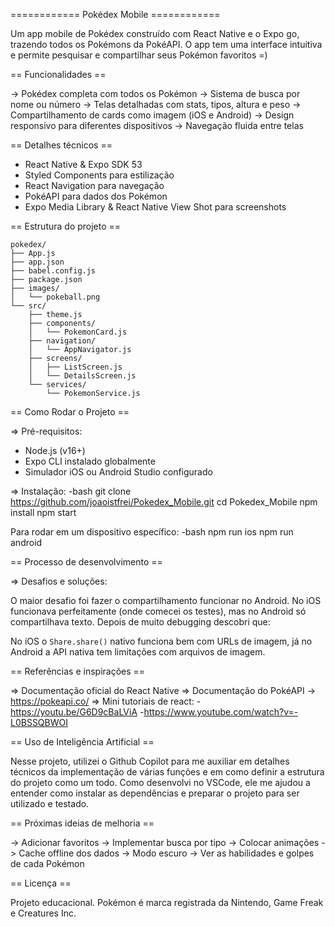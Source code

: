 ============ Pokédex Mobile ============

Um app mobile de Pokédex construído com React Native e o Expo go, trazendo todos os Pokémons da PokéAPI. O app tem uma interface intuitiva e permite pesquisar e compartilhar seus Pokémon favoritos =)


== Funcionalidades ==

-> Pokédex completa com todos os Pokémon
-> Sistema de busca por nome ou número
-> Telas detalhadas com stats, tipos, altura e peso
-> Compartilhamento de cards como imagem (iOS e Android)
-> Design responsivo para diferentes dispositivos
-> Navegação fluida entre telas


== Detalhes técnicos ==

- React Native & Expo SDK 53
- Styled Components para estilização
- React Navigation para navegação
- PokéAPI para dados dos Pokémon
- Expo Media Library & React Native View Shot para screenshots


== Estrutura do projeto ==

```
pokedex/
├── App.js                      
├── app.json                    
├── babel.config.js             
├── package.json                
├── images/
│   └── pokeball.png           
└── src/
    ├── theme.js               
    ├── components/
    │   └── PokemonCard.js     
    ├── navigation/
    │   └── AppNavigator.js    
    ├── screens/
    │   ├── ListScreen.js      
    │   └── DetailsScreen.js   
    └── services/
        └── PokemonService.js  
```

== Como Rodar o Projeto ==

=> Pré-requisitos:

- Node.js (v16+)
- Expo CLI instalado globalmente
- Simulador iOS ou Android Studio configurado

=> Instalação:
-bash
git clone https://github.com/joaoistfrei/Pokedex_Mobile.git
cd Pokedex_Mobile
npm install
npm start


Para rodar em um dispositivo específico:
-bash
npm run ios 
npm run android


== Processo de desenvolvimento ==

=> Desafios e soluções:

O maior desafio foi fazer o compartilhamento funcionar no Android. No iOS funcionava perfeitamente (onde comecei os testes), mas no Android só compartilhava texto. Depois de muito debugging descobri que:

No iOS o `Share.share()` nativo funciona bem com URLs de imagem, já no Android a API nativa tem limitações com arquivos de imagem.


== Referências e inspirações ==

=> Documentação oficial do React Native
=> Documentação do PokéAPI -> https://pokeapi.co/
=> Mini tutoriais de react: 
-https://youtu.be/G6D9cBaLViA
-https://www.youtube.com/watch?v=-L0BSSQBWOI


== Uso de Inteligência Artificial ==

Nesse projeto, utilizei o Github Copilot para me auxiliar em detalhes técnicos da implementação de várias funções e em como definir a estrutura do projeto como um todo. Como desenvolvi no VSCode, ele me ajudou a entender como instalar as dependências e preparar o projeto para ser utilizado e testado. 


== Próximas ideias de melhoria ==

-> Adicionar favoritos
-> Implementar busca por tipo
-> Colocar animações
-> Cache offline dos dados
-> Modo escuro
-> Ver as habilidades e golpes de cada Pokémon


== Licença ==

Projeto educacional. Pokémon é marca registrada da Nintendo, Game Freak e Creatures Inc.